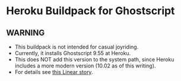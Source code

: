 # Heroku Buildpack for Ghostscript

## WARNING
* This buildpack is not intended for casual joyriding.
* Currently, it installs Ghostscript 9.55 at Heroku.
* This does NOT add this version to the system path, since Heroku includes a more
modern version (10.02 as of this writing).
* For details see [this Linear story](https://linear.app/illustrativemathematics/issue/PE-2303/tikz-not-working-properly).
